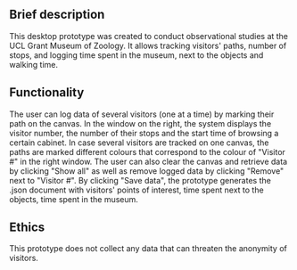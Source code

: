 ## Brief description
This desktop prototype was created to conduct observational studies at the UCL Grant Museum of Zoology. It allows tracking visitors' paths, number of stops, and logging time spent in the museum, next to the objects and walking time.

## Functionality
The user can log data of several visitors (one at a time) by marking their path on the canvas. 
In the window on the right, the system displays the visitor number, the number of their stops and the start time of browsing a certain cabinet.
In case several visitors are tracked on one canvas, the paths are marked different colours that correspond to the colour of "Visitor #" in the right window. The user can also clear the canvas and retrieve data by clicking "Show all" as well as remove logged data by clicking "Remove" next to "Visitor #".
By clicking "Save data", the prototype generates the .json document with visitors' points of interest, time spent next to the objects, time spent in the museum.

## Ethics
This prototype does not collect any data that can threaten the anonymity of visitors.
